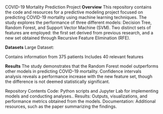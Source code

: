COVID-19 Mortality Prediction Project
**Overview**
This repository contains the code and resources for a predictive modeling project focused on predicting COVID-19 mortality using machine learning techniques. The study explores the performance of three different models: Decision Tree, Random Forest, and Support Vector Machine (SVM). Two distinct sets of features are employed: the first set derived from previous research, and a new set obtained through Recursive Feature Elimination (RFE).

**Datasets**
Large Dataset:

Contains information from 375 patients
Includes 40 relevant features

**Results**
The study demonstrates that the Random Forest model outperforms other models in predicting COVID-19 mortality. Confidence intervals analysis reveals a performance increase with the new feature set, though the difference is not deemed statistically significant.

Repository Contents
Code: Python scripts and Jupyter Lab for implementing models and conducting analyses..
Results: Outputs, visualizations, and performance metrics obtained from the models.
Documentation: Additional resources, such as the paper summarizing the findings.

